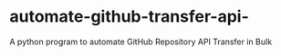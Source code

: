 # automate-github-transfer-api-
A python program to automate GitHub Repository API Transfer in Bulk
